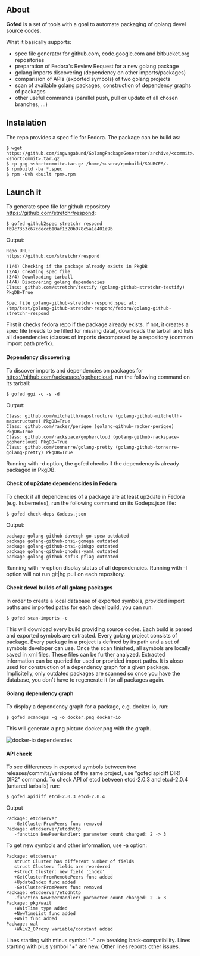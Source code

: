 ## About

**Gofed** is a set of tools with a goal to automate packaging of golang devel source codes.

What it basically supports:
* spec file generator for github.com, code.google.com and bitbucket.org repositories
* preparation of Fedora's Review Request for a new golang package
* golang imports discovering (dependency on other imports/packages)
* comparision of APIs (exported symbols) of two golang projects
* scan of available golang packages, construction of dependency graphs of packages
* other useful commands (parallel push, pull or update of all chosen branches, ...)

## Instalation
The repo provides a spec file for Fedora. The package can be build as:

   ```vim
   $ wget https://github.com/ingvagabund/GolangPackageGenerator/archive/<commit>/gpg-<shortcommit>.tar.gz
   $ cp gpg-<shortcommit>.tar.gz /home/<user>/rpmbuild/SOURCES/.
   $ rpmbuild -ba *.spec
   $ rpm -Uvh <built rpm>.rpm
   ```

## Launch it
To generate spec file for github repository https://github.com/stretchr/respond:

   ```vim
   $ gofed github2spec stretchr respond fb9c7353c67cdeccb10af1320b978c5a1e401e9b
   ```

Output:
   ```vim
   Repo URL:
   https://github.com/stretchr/respond

   (1/4) Checking if the package already exists in PkgDB
   (2/4) Creating spec file
   (3/4) Downloading tarball
   (4/4) Discovering golang dependencies
   Class: github.com/stretchr/testify (golang-github-stretchr-testify) PkgDB=True

   Spec file golang-github-stretchr-respond.spec at:
   /tmp/test/golang-github-stretchr-respond/fedora/golang-github-stretchr-respond
   ```
   
First it checks fedora repo if the package already exists. If not, it creates a spec file (needs to be filled for missing data), downloads the tarball and lists all dependencies (classes of imports decomposed by a repository (common import path prefix).

#### Dependency discovering
To discover imports and dependencies on packages for https://github.com/rackspace/gophercloud, run the following command on its tarball:

   ```vim
   $ gofed ggi -c -s -d
   ```

Output:

   ```vim
   Class: github.com/mitchellh/mapstructure (golang-github-mitchellh-mapstructure) PkgDB=True
   Class: github.com/racker/perigee (golang-github-racker-perigee) PkgDB=True
   Class: github.com/rackspace/gophercloud (golang-github-rackspace-gophercloud) PkgDB=True
   Class: github.com/tonnerre/golang-pretty (golang-github-tonnerre-golang-pretty) PkgDB=True
   ```

Running with -d option, the gofed checks if the dependency is already packaged in PkgDB.

#### Check of up2date dependencides in Fedora
To check if all dependencies of a package are at least up2date in Fedora (e.g. kubernetes), run the following command on its Godeps.json file:

   ```vim
   $ gofed check-deps Godeps.json
   ```

Output:

   ```vim
   package golang-github-davecgh-go-spew outdated
   package golang-github-onsi-gomega outdated
   package golang-github-onsi-ginkgo outdated
   package golang-github-ghodss-yaml outdated
   package golang-github-spf13-pflag outdated
   ```

Running with -v option display status of all dependencies.
Running with -l option will not run git|hg pull on each repository.

#### Check devel builds of all golang packages

In order to create a local database of exported symbols, provided import paths and imported paths for each devel build, you can run:

   ```vim
   $ gofed scan-imports -c
   ```
   
   This will download every build providing source codes. Each build is parsed and exported symbols are extracted. Every golang project consists of package. Every package in a project is defined by its path and a set of symbols developer can use. Once the scan finished, all symbols are locally saved in xml files. These files can be further analyzed.
   Extracted information can be queried for used or provided import paths. It is aloso used for construction of a dependency graph for a given package.
   Implicitelly, only outdated packages are scanned so once you have the database, you don't have to regenerate it for all packages again.
   
#### Golang dependency graph

To display a dependency graph for a package, e.g. docker-io, run:

   ```vim
   $ gofed scandeps -g -o docker.png docker-io
   ```

This will generate a png picture docker.png with the graph.

![docker-io dependencies](https://raw.githubusercontent.com/ingvagabund/GolangPackageGenerator/master/docker.png)

#### API check

To see differences in exported symbols between two releases/commits/versions of the same project, use "gofed apidiff DIR1 DIR2" command. To check API of etcd between etcd-2.0.3 and etcd-2.0.4 (untared tarballs) run:

   ```vim
   $ gofed apidiff etcd-2.0.3 etcd-2.0.4
   ```
   
   Output
   
   ```vim
   Package: etcdserver
      -GetClusterFromPeers func removed
   Package: etcdserver/etcdhttp
      -function NewPeerHandler: parameter count changed: 2 -> 3
   ```
   
   To get new symbols and other information, use -a option:
   
   ```vim
   Package: etcdserver
      struct Cluster has different number of fields
      struct Cluster: fields are reordered
      +struct Cluster: new field 'index'
      +GetClusterFromRemotePeers func added
      +UpdateIndex func added
      -GetClusterFromPeers func removed
   Package: etcdserver/etcdhttp
      -function NewPeerHandler: parameter count changed: 2 -> 3
   Package: pkg/wait
      +WaitTime type added
      +NewTimeList func added
      +Wait func added
   Package: wal
      +WALv2_0Proxy variable/constant added
   ```
   
   Lines starting with minus symbol "-" are breaking back-compatibility. Lines starting with plus ysmbol "+" are new. Other lines reports other issues.
